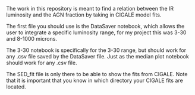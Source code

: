 The work in this repository is meant to find a relation between the IR luminosity and the AGN fraction by taking in CIGALE model fits.

The first file you should use is the DataSaver notebook, which allows the user to integrate a specific luminosity range, for my project this was 3-30 and 8-1000 microns.

The 3-30 notebook is specifically for the 3-30 range, but should work for any .csv file saved by the DataSaver file.
Just as the median plot notebook should work for any .csv file.

The SED_fit file is only there to be able to show the fits from CIGALE. Note that it is important that you know in which directory your CIGALE fits are located.
